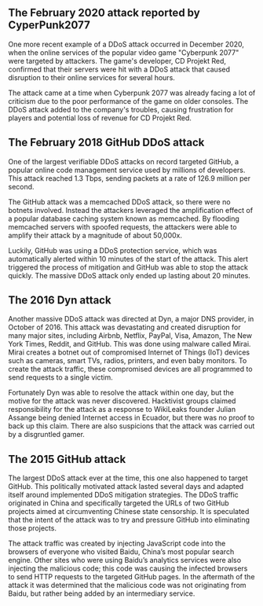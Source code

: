 ## The February 2020 attack reported by CyperPunk2077
One more recent example of a DDoS attack occurred in December 2020, when the online services of the popular video game "Cyberpunk 2077" were targeted by attackers. The game's developer, CD Projekt Red, confirmed that their servers were hit with a DDoS attack that caused disruption to their online services for several hours.

The attack came at a time when Cyberpunk 2077 was already facing a lot of criticism due to the poor performance of the game on older consoles. The DDoS attack added to the company's troubles, causing frustration for players and potential loss of revenue for CD Projekt Red. 

## The February 2018 GitHub DDoS attack
One of the largest verifiable DDoS attacks on record targeted GitHub, a popular online code management service used by millions of developers. This attack reached 1.3 Tbps, sending packets at a rate of 126.9 million per second.

The GitHub attack was a memcached DDoS attack, so there were no botnets involved. Instead the attackers leveraged the amplification effect of a popular database caching system known as memcached. By flooding memcached servers with spoofed requests, the attackers were able to amplify their attack by a magnitude of about 50,000x.

Luckily, GitHub was using a DDoS protection service, which was automatically alerted within 10 minutes of the start of the attack. This alert triggered the process of mitigation and GitHub was able to stop the attack quickly. The massive DDoS attack only ended up lasting about 20 minutes.

## The 2016 Dyn attack
Another massive DDoS attack was directed at Dyn, a major DNS provider, in October of 2016. This attack was devastating and created disruption for many major sites, including Airbnb, Netflix, PayPal, Visa, Amazon, The New York Times, Reddit, and GitHub. This was done using malware called Mirai. Mirai creates a botnet out of compromised Internet of Things (IoT) devices such as cameras, smart TVs, radios, printers, and even baby monitors. To create the attack traffic, these compromised devices are all programmed to send requests to a single victim.

Fortunately Dyn was able to resolve the attack within one day, but the motive for the attack was never discovered. Hacktivist groups claimed responsibility for the attack as a response to WikiLeaks founder Julian Assange being denied Internet access in Ecuador, but there was no proof to back up this claim. There are also suspicions that the attack was carried out by a disgruntled gamer.

## The 2015 GitHub attack
The largest DDoS attack ever at the time, this one also happened to target GitHub. This politically motivated attack lasted several days and adapted itself around implemented DDoS mitigation strategies. The DDoS traffic originated in China and specifically targeted the URLs of two GitHub projects aimed at circumventing Chinese state censorship. It is speculated that the intent of the attack was to try and pressure GitHub into eliminating those projects.

The attack traffic was created by injecting JavaScript code into the browsers of everyone who visited Baidu, China’s most popular search engine. Other sites who were using Baidu’s analytics services were also injecting the malicious code; this code was causing the infected browsers to send HTTP requests to the targeted GitHub pages. In the aftermath of the attack it was determined that the malicious code was not originating from Baidu, but rather being added by an intermediary service.

